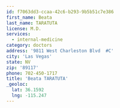 ```yaml
---
id: f7063dd3-ccaa-42c6-b293-9b5b51c7e386
first_name: Beata
last_name: TARATUTA
license: M.D.
services:
  - internal-medicine
category: doctors
address: '9811 West Charleston Blvd  #C'
city: 'Las Vegas'
state: NV
zip: '89117'
phone: 702-450-1717
title: 'Beata TARATUTA'
_geoloc:
  lat: 36.1592
  lng: -115.247
---
```

